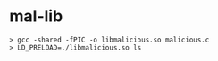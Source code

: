 # mal-lib
```
> gcc -shared -fPIC -o libmalicious.so malicious.c
> LD_PRELOAD=./libmalicious.so ls
```
